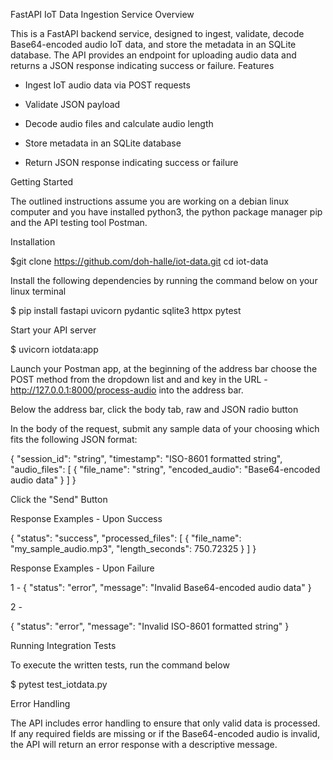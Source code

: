 FastAPI IoT Data Ingestion Service
Overview

This is a FastAPI backend service, designed to ingest, validate, decode Base64-encoded audio IoT data, and store the metadata in an SQLite database. The API provides an endpoint for uploading audio data and returns a JSON response indicating success or failure.
Features

- Ingest IoT audio data via POST requests

- Validate JSON payload

- Decode audio files and calculate audio length

- Store metadata in an SQLite database

- Return JSON response indicating success or failure


Getting Started

The outlined instructions assume you are working on a debian linux computer and you have installed python3, the python package manager pip and the API testing tool Postman.


Installation 

$git clone https://github.com/doh-halle/iot-data.git
cd iot-data

Install the following dependencies by running the command below on your linux terminal

$ pip install fastapi uvicorn pydantic sqlite3 httpx pytest

Start your API server

$ uvicorn  iotdata:app

Launch your Postman app, at the beginning of the address bar choose the POST method from the dropdown list and and key in the URL - http://127.0.0.1:8000/process-audio into the address bar.

Below the address bar, click the body tab, raw and JSON radio button

In the body of the request, submit any sample data of your choosing which fits the following JSON format:

{
    "session_id": "string",
    "timestamp": "ISO-8601 formatted string",
    "audio_files": [
        {
            "file_name": "string",
            "encoded_audio": "Base64-encoded audio data"
        }
    ]
}

Click the "Send" Button

Response Examples - Upon Success

{
    "status": "success",
    "processed_files": [
        {
            "file_name": "my_sample_audio.mp3",
            "length_seconds": 750.72325
        }
    ]
}

Response Examples - Upon Failure

1 - 
{
    "status": "error",
    "message": "Invalid Base64-encoded audio data"
}

2 - 

{
    "status": "error",
    "message": "Invalid ISO-8601 formatted string"
}

Running Integration Tests

To execute the written tests, run the command below

$ pytest test_iotdata.py

Error Handling

The API includes error handling to ensure that only valid data is processed. If any required fields are missing or if the Base64-encoded audio is invalid, the API will return an error response with a descriptive message.




